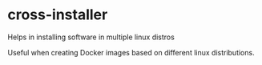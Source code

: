 # cross-installer
Helps in installing software in multiple linux distros

Useful when creating Docker images based on different linux distributions.
